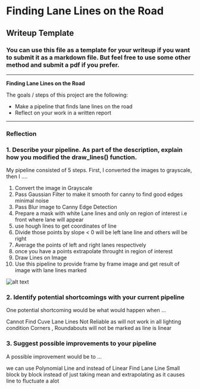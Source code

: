 # **Finding Lane Lines on the Road** 

## Writeup Template

### You can use this file as a template for your writeup if you want to submit it as a markdown file. But feel free to use some other method and submit a pdf if you prefer.

---

**Finding Lane Lines on the Road**

The goals / steps of this project are the following:
* Make a pipeline that finds lane lines on the road
* Reflect on your work in a written report


[//]: # (Image References)

[image1]: ./examples/grayscale.jpg "Grayscale"

---

### Reflection

### 1. Describe your pipeline. As part of the description, explain how you modified the draw_lines() function.

My pipeline consisted of 5 steps. First, I converted the images to grayscale, then I .... 
1. Convert the image in Grayscale
2. Pass Gaussian Filter to make it smooth for canny to find good edges minimal noise
3. Pass Blur image to Canny Edge Detection
5. Prepare a mask with white Lane lines and only on region of interest i.e front where lane will appear
6. use hough lines to get coordinates of line
7. Divide those points by slope < 0 will be left lane line and others will be right
8. Average the points of left and right lanes respectively
9. once you have a points extrapolate throught in region of interest
10. Draw Lines on Image
11. Use this pipeline to provide frame by frame image and get result of image with lane lines marked

![alt text][image1]


### 2. Identify potential shortcomings with your current pipeline


One potential shortcoming would be what would happen when ... 

Cannot Find Cuve Lane Lines
Not Reliable as will not work in all lighting condition
Corners , Roundabouts will not be marked as line is linear

### 3. Suggest possible improvements to your pipeline

A possible improvement would be to ...

we can use Polynomial Line and instead of Linear
Find Lane Line Small block by block instead of just taking mean and extrapolating as it causes line to fluctuate a alot
